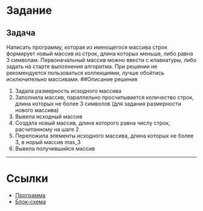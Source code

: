 # Задание
## Задача
Написать программу, которая из имеющегося массива строк формирует новый массив из строк, длина которых меньше, либо равна 3 символам. Первоначальный массив можно ввести с клавиатуры, либо задать на старте выполнения алгоритма. При решении не рекомендуется пользоваться коллекциями, лучше обойтись исключительно массивами.
##Описание решения
1. Задала размерность исходного массива
2. Заполнила массив, параллельно просчитывается количество строк, длина которых не более 3 символов (для задания размерности нового массива)
3. Вывела исходный массив
4. Создала новый массив, длина которого равна числу строк, расчитанному на шаге 2
5. Переложила элементы исходного массива, длина которых не более 3, в норый массив mas_3
6. Вывела получившийся массив
---
# Ссылки
+ [Программа](Program.cs)
+ [Блок-схема](block.png)